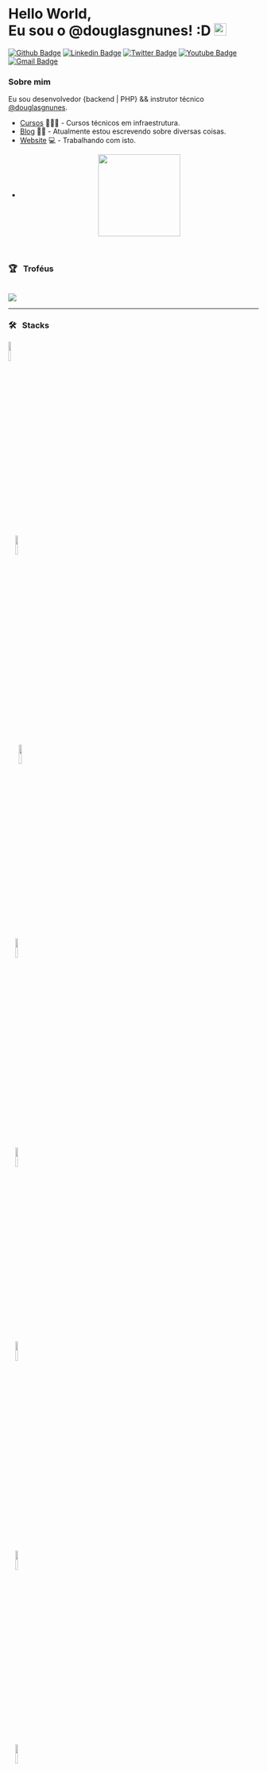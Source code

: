 # Hello World, <br/> Eu sou o @douglasgnunes! :D <img src="https://media.giphy.com/media/hvRJCLFzcasrR4ia7z/giphy.gif" width="25px">

[![Github Badge](https://img.shields.io/badge/-Github-000?style=flat-square&logo=Github&logoColor=white&link=https://github.com/douglasgnunes)](https://github.com/douglasgnunes)
[![Linkedin Badge](https://img.shields.io/badge/-LinkedIn-blue?style=flat-square&logo=Linkedin&logoColor=white&link=https://www.linkedin.com/in//)](https://www.linkedin.com/in//)
[![Twitter Badge](https://img.shields.io/badge/-Twitter-1ca0f1?style=flat-square&labelColor=1ca0f1&logo=twitter&logoColor=white&link=https://twitter.com/)](https://twitter.com/)
[![Youtube Badge](https://img.shields.io/badge/-YouTube-ff0000?style=flat-square&labelColor=ff0000&logo=youtube&logoColor=white&link=https://www.youtube.com/user/)](https://www.youtube.com/user/)
[![Gmail Badge](https://img.shields.io/badge/-Gmail-c14438?style=flat-square&labelColor=c14438&logo=Gmail&logoColor=white)](mailto:douglas.gnunex@gmail.com)

### Sobre mim
Eu sou desenvolvedor {backend | PHP}  && instrutor técnico [@douglasgnunes](https:///).

- [Cursos](https:///) 👨🏼‍🏫 - Cursos técnicos em infraestrutura.
- [Blog](https:///) ✍🏼 - Atualmente estou escrevendo sobre diversas coisas.
- [Website](https:///) 💻 - Trabalhando com isto.
- <p align="center">
  <a href="https://github.com/anuraghazra/github-readme-stats">
    <img
      align="center"
      height="165"
      src="https://github-readme-stats.vercel.app/api?username=douglasgnunes&count_private=true&show_icons=true&custom_title=Github%20Status&hide=issues&theme=radical"
    />
  </a>
</p>

<br />
<h3>🏆 &nbsp; Troféus </h3>
<br />
<img src="https://github-profile-trophy.vercel.app/?username=douglasgnunes&theme=flat&no-frame=true&margin-w=30" />
<br />
<hr />
<h3>🛠 &nbsp; Stacks</h3>
<code><img width="10%" src="https://www.vectorlogo.zone/logos/w3_html5/w3_html5-ar21.svg">  
  <img width="10%" src="https://www.vectorlogo.zone/logos/jquery/jquery-ar21.svg">
</code>
<br />
<code>   
   <img width="10%" src="https://www.vectorlogo.zone/logos/php/php-ar21.svg">
  <img width="10%" src="https://www.vectorlogo.zone/logos/laravel/laravel-ar21.svg">  
</code>
<br />
<code>
  <img width="10%" src="https://www.vectorlogo.zone/logos/linuxfoundation/linuxfoundation-ar21.svg"> 
  <img width="10%" src="https://www.vectorlogo.zone/logos/hackerone/hackerone-ar21.svg"> 
</code>
<br />
<code>
  <img width="10%" src="https://www.vectorlogo.zone/logos/ansible/ansible-ar21.svg"> 
  <img width="10%" src="https://www.vectorlogo.zone/logos/vagrantup/vagrantup-ar21.svg">  
</code>
<br />
<!--
**douglasgnunes/douglasgnunes** is a ✨ _special_ ✨ repository because its `README.md` (this file) appears on your GitHub profile.

Here are some ideas to get you started:

- 🔭 I’m currently working on ...
- 🌱 I’m currently learning ...
- 👯 I’m looking to collaborate on ...
- 🤔 I’m looking for help with ...
- 💬 Ask me about ...
- 📫 How to reach me: ...
- 😄 Pronouns: ...
- ⚡ Fun fact: ...
-->


